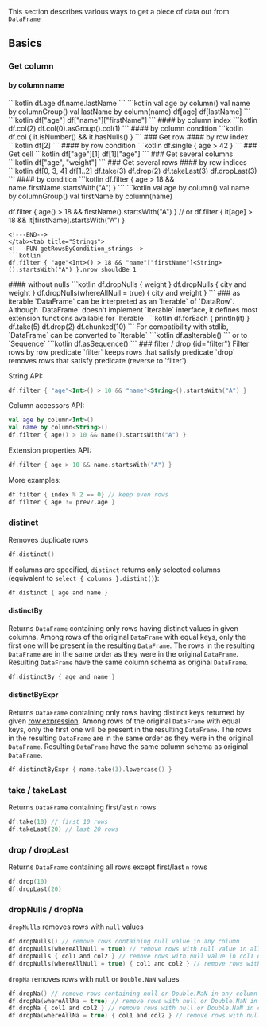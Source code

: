 [//]: # (title: Access)
<!---IMPORT docs.api.Access-->
This section describes various ways to get a piece of data out from `DataFrame`
## Basics
### Get column
#### by column name
<tabs>
<tab title="Properties">
<!---FUN getColumnByName_properties-->
```kotlin
df.age
df.name.lastName
```
<!---END-->
</tab><tab title="Accessors">
<!---FUN getColumnByName_accessors-->
```kotlin
val age by column<Int>()
val name by columnGroup()
val lastName by column<String>(name)
df[age]
df[lastName]
```
<!---END-->
</tab><tab title="Strings">
<!---FUN getColumnByName_strings-->
```kotlin
df["age"]
df["name"]["firstName"]
```
<!---END-->
</tab></tabs>
#### by column index
<!---FUN getColumnByIndex-->
```kotlin
df.col(2)
df.col(0).asGroup().col(1)
```
<!---END-->
#### by column condition
<!---FUN getColumnByCondition-->
```kotlin
df.col { it.isNumber() && it.hasNulls() }
```
<!---END-->
### Get row
#### by row index
<!---FUN getRowByIndex-->
```kotlin
df[2]
```
<!---END-->
#### by row condition
<!---FUN getRowByCondition_properties-->
```kotlin
df.single { age > 42 }
```
<!---END-->
### Get cell
<!---FUN getCell_strings-->
```kotlin
df["age"][1]
df[1]["age"]
```
<!---END-->
### Get several columns
<!---FUN getColumnsByName_strings-->
```kotlin
df["age", "weight"]
```
<!---END-->
### Get several rows
#### by row indices
<!---FUN getRowsByIndices-->
```kotlin
df[0, 3, 4]
df[1..2]
df.take(3)
df.drop(2)
df.takeLast(3)
df.dropLast(3)
```
<!---END-->
#### by condition
<tabs>
<tab title="Properties">
<!---FUN getRowsByCondition_properties-->
```kotlin
df.filter { age > 18 && name.firstName.startsWith("A") }
```
<!---END-->
</tab><tab title="Properties">
<!---FUN getRowsByCondition_accessors-->
```kotlin
val age by column<Int>()
val name by columnGroup()
val firstName by column<String>(name)

df.filter { age() > 18 && firstName().startsWith("A") }
// or
df.filter { it[age] > 18 && it[firstName].startsWith("A") }
```
<!---END-->
</tab><tab title="Strings">
<!---FUN getRowsByCondition_strings-->
```kotlin
df.filter { "age"<Int>() > 18 && "name"["firstName"]<String>().startsWith("A") }.nrow shouldBe 1
```
<!---END-->
</tab>
</tabs>
#### without nulls
<!---FUN dropNulls_properties-->
```kotlin
df.dropNulls { weight }
df.dropNulls { city and weight }
df.dropNulls(whereAllNull = true) { city and weight }
```
<!---END-->
### as iterable
`DataFrame` can be interpreted as an `Iterable` of `DataRow`. Although `DataFrame` doesn't implement `Iterable` interface, it defines most extension functions available for `Iterable`
```kotlin
df.forEach { println(it) }
df.take(5)
df.drop(2)
df.chunked(10)
```
For compatibility with stdlib, `DataFrame` can be converted to `Iterable`
```kotlin
df.asIterable()
```
or to `Sequence`
```kotlin
df.asSequence()
```
### filter / drop
{id="filter"}
Filter rows by row predicate
`filter` keeps rows that satisfy predicate
`drop` removes rows that satisfy predicate (reverse to 'filter')

String API:
```kotlin
df.filter { "age"<Int>() > 10 && "name"<String>().startsWith("A") }
```
Column accessors API:
```kotlin
val age by column<Int>()
val name by column<String>()
df.filter { age() > 10 && name().startsWith("A") }
```
Extension properties API:
```kotlin
df.filter { age > 10 && name.startsWith("A") }
```
More examples:
```kotlin
df.filter { index % 2 == 0} // keep even rows
df.filter { age != prev?.age }
```

### distinct
Removes duplicate rows
```kotlin
df.distinct()
```
If columns are specified, `distinct` returns only selected columns (equivalent to `select { columns }.distint()`):
```kotlin
df.distinct { age and name }
```
#### distinctBy
Returns `DataFrame` containing only rows having distinct values in given columns.
Among rows of the original `DataFrame` with equal keys, only the first one will be present in the resulting `DataFrame`.
The rows in the resulting `DataFrame` are in the same order as they were in the original `DataFrame`.
Resulting `DataFrame` have the same column schema as original `DataFrame`.
```kotlin
df.distinctBy { age and name }
```
#### distinctByExpr
Returns `DataFrame` containing only rows having distinct keys returned by given [row expression](rowExpressions.md).
Among rows of the original `DataFrame` with equal keys, only the first one will be present in the resulting `DataFrame`.
The rows in the resulting `DataFrame` are in the same order as they were in the original `DataFrame`.
Resulting `DataFrame` have the same column schema as original `DataFrame`.
```kotlin
df.distinctByExpr { name.take(3).lowercase() }
```
### take / takeLast
Returns `DataFrame` containing first/last `n` rows
```kotlin
df.take(10) // first 10 rows
df.takeLast(20) // last 20 rows
```
### drop / dropLast
Returns `DataFrame` containing all rows except first/last `n` rows
```kotlin
df.drop(10)
df.dropLast(20)
```
### dropNulls / dropNa
`dropNulls` removes rows with `null` values
```kotlin
df.dropNulls() // remove rows containing null value in any column
df.dropNulls(whereAllNull = true) // remove rows with null value in all columns
df.dropNulls { col1 and col2 } // remove rows with null value in col1 or col2 columns
df.dropNulls(whereAllNull = true) { col1 and col2 } // remove rows with null value in col1 and col2 columns
```
`dropNa` removes rows with `null` or `Double.NaN` values
```kotlin
df.dropNa() // remove rows containing null or Double.NaN in any column
df.dropNa(whereAllNa = true) // remove rows with null or Double.NaN in all columns
df.dropNa { col1 and col2 } // remove rows with null or Double.NaN in col1 or col2 columns
df.dropNa(whereAllNa = true) { col1 and col2 } // remove rows with null or Double.NaN in col1 and col2 columns
```
